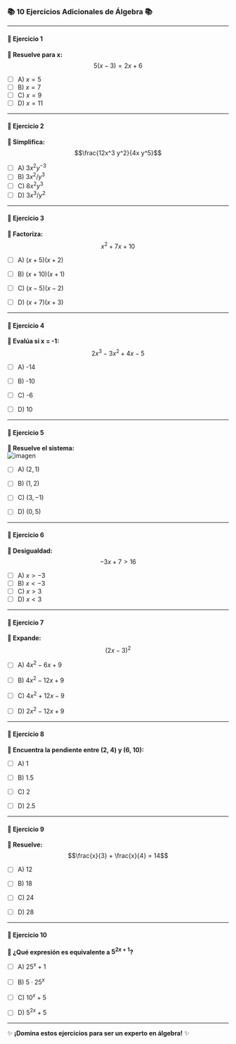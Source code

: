 ### 📚 10 Ejercicios Adicionales de Álgebra 📚

---

#### **🔢 Ejercicio 1**  
**📝 Resuelve para x:**  
$$5(x - 3) = 2x + 6$$  

- [ ] A) $x = 5$  
- [ ] B) $x = 7$  
- [ ] C) $x = 9$  
- [ ] D) $x = 11$  

---

#### **🔢 Ejercicio 2**  
**📝 Simplifica:**  
$$\frac{12x^3 y^2}{4x y^5}$$  

- [ ] A) $3x^2 y^{-3}$  
- [ ] B) $3x^2 / y^3$  
- [ ] C) $8x^2 y^3$  
- [ ] D) $3x^3 / y^2$  

---

#### **🔢 Ejercicio 3**  
**📝 Factoriza:**  
$$x^2 + 7x + 10$$  

- [ ] A) $(x + 5)(x + 2)$  
- [ ] B) $(x + 10)(x + 1)$  
- [ ] C) $(x - 5)(x - 2)$  
- [ ] D) $(x + 7)(x + 3)$  


---

#### **🔢 Ejercicio 4**  
**📝 Evalúa si x = -1:**  
$$2x^3 - 3x^2 + 4x - 5$$  

- [ ] A) -14  
- [ ] B) -10  
- [ ] C) -6  
- [ ] D) 10  


---

#### **🔢 Ejercicio 5**  
**📝 Resuelve el sistema:**  
![imagen](https://github.com/user-attachments/assets/25294ab2-5b0b-49bd-8de1-4301f619eedf)


- [ ] A) $(2, 1)$  
- [ ] B) $(1, 2)$  
- [ ] C) $(3, -1)$  
- [ ] D) $(0, 5)$  


---

#### **🔢 Ejercicio 6**  
**📝 Desigualdad:**  
$$-3x + 7 > 16$$  

- [ ] A) $x > -3$  
- [ ] B) $x < -3$  
- [ ] C) $x > 3$  
- [ ] D) $x < 3$  

---

#### **🔢 Ejercicio 7**  
**📝 Expande:**  
$$(2x - 3)^2$$  

- [ ] A) $4x^2 - 6x + 9$  
- [ ] B) $4x^2 - 12x + 9$  
- [ ] C) $4x^2 + 12x - 9$  
- [ ] D) $2x^2 - 12x + 9$  


---

#### **🔢 Ejercicio 8**  
**📝 Encuentra la pendiente entre (2, 4) y (6, 10):**  

- [ ] A) 1  
- [ ] B) 1.5  
- [ ] C) 2  
- [ ] D) 2.5  


---

#### **🔢 Ejercicio 9**  
**📝 Resuelve:**  
$$\frac{x}{3} + \frac{x}{4} = 14$$  

- [ ] A) 12  
- [ ] B) 18  
- [ ] C) 24  
- [ ] D) 28  


---

#### **🔢 Ejercicio 10**  
**📝 ¿Qué expresión es equivalente a $5^{2x + 1}$?**  

- [ ] A) $25^x + 1$  
- [ ] B) $5 \cdot 25^x$  
- [ ] C) $10^x + 5$  
- [ ] D) $5^{2x} + 5$  


---

✨ **¡Domina estos ejercicios para ser un experto en álgebra!** ✨
